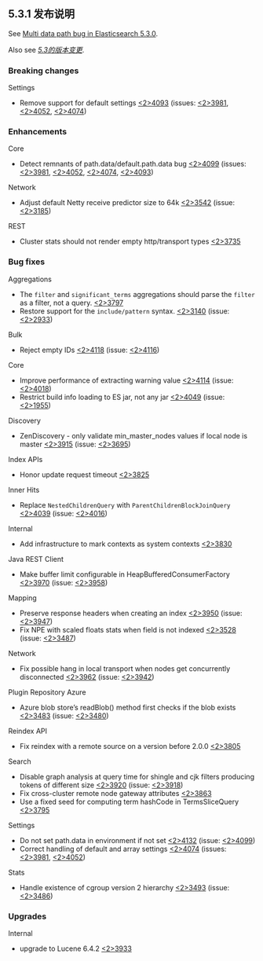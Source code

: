 ## 5.3.1 发布说明

See [Multi data path bug in Elasticsearch 5.3.0](https://www.elastic.co/blog/multi-data-path-bug-in-elasticsearch-5-3-0).

Also see [_5.3的版本变更_](breaking-changes-5.3.html).

### Breaking changes

Settings 
    

  * Remove support for default settings [<2>4093](https://github.com/elastic/elasticsearch/pull/24093) (issues: [<2>3981](https://github.com/elastic/elasticsearch/issues/23981), [<2>4052](https://github.com/elastic/elasticsearch/issues/24052), [<2>4074](https://github.com/elastic/elasticsearch/issues/24074)) 



### Enhancements

Core 
    

  * Detect remnants of path.data/default.path.data bug [<2>4099](https://github.com/elastic/elasticsearch/pull/24099) (issues: [<2>3981](https://github.com/elastic/elasticsearch/issues/23981), [<2>4052](https://github.com/elastic/elasticsearch/issues/24052), [<2>4074](https://github.com/elastic/elasticsearch/issues/24074), [<2>4093](https://github.com/elastic/elasticsearch/issues/24093)) 



Network 
    

  * Adjust default Netty receive predictor size to 64k [<2>3542](https://github.com/elastic/elasticsearch/pull/23542) (issue: [<2>3185](https://github.com/elastic/elasticsearch/issues/23185)) 



REST 
    

  * Cluster stats should not render empty http/transport types [<2>3735](https://github.com/elastic/elasticsearch/pull/23735)



### Bug fixes

Aggregations 
    

  * The `filter` and `significant_terms` aggregations should parse the `filter` as a filter, not a query. [<2>3797](https://github.com/elastic/elasticsearch/pull/23797)
  * Restore support for the `include/pattern` syntax. [<2>3140](https://github.com/elastic/elasticsearch/pull/23140) (issue: [<2>2933](https://github.com/elastic/elasticsearch/issues/22933)) 



Bulk 
    

  * Reject empty IDs [<2>4118](https://github.com/elastic/elasticsearch/pull/24118) (issue: [<2>4116](https://github.com/elastic/elasticsearch/issues/24116)) 



Core 
    

  * Improve performance of extracting warning value [<2>4114](https://github.com/elastic/elasticsearch/pull/24114) (issue: [<2>4018](https://github.com/elastic/elasticsearch/issues/24018)) 
  * Restrict build info loading to ES jar, not any jar [<2>4049](https://github.com/elastic/elasticsearch/pull/24049) (issue: [<2>1955](https://github.com/elastic/elasticsearch/issues/21955)) 



Discovery 
    

  * ZenDiscovery - only validate min_master_nodes values if local node is master [<2>3915](https://github.com/elastic/elasticsearch/pull/23915) (issue: [<2>3695](https://github.com/elastic/elasticsearch/issues/23695)) 



Index APIs 
    

  * Honor update request timeout [<2>3825](https://github.com/elastic/elasticsearch/pull/23825)



Inner Hits 
    

  * Replace `NestedChildrenQuery` with `ParentChildrenBlockJoinQuery` [<2>4039](https://github.com/elastic/elasticsearch/pull/24039) (issue: [<2>4016](https://github.com/elastic/elasticsearch/issues/24016)) 



Internal 
    

  * Add infrastructure to mark contexts as system contexts [<2>3830](https://github.com/elastic/elasticsearch/pull/23830)



Java REST Client 
    

  * Make buffer limit configurable in HeapBufferedConsumerFactory [<2>3970](https://github.com/elastic/elasticsearch/pull/23970) (issue: [<2>3958](https://github.com/elastic/elasticsearch/issues/23958)) 



Mapping 
    

  * Preserve response headers when creating an index [<2>3950](https://github.com/elastic/elasticsearch/pull/23950) (issue: [<2>3947](https://github.com/elastic/elasticsearch/issues/23947)) 
  * Fix NPE with scaled floats stats when field is not indexed [<2>3528](https://github.com/elastic/elasticsearch/pull/23528) (issue: [<2>3487](https://github.com/elastic/elasticsearch/issues/23487)) 



Network 
    

  * Fix possible hang in local transport when nodes get concurrently disconnected [<2>3962](https://github.com/elastic/elasticsearch/pull/23962) (issue: [<2>3942](https://github.com/elastic/elasticsearch/issues/23942)) 



Plugin Repository Azure 
    

  * Azure blob store’s readBlob() method first checks if the blob exists [<2>3483](https://github.com/elastic/elasticsearch/pull/23483) (issue: [<2>3480](https://github.com/elastic/elasticsearch/issues/23480)) 



Reindex API 
    

  * Fix reindex with a remote source on a version before 2.0.0 [<2>3805](https://github.com/elastic/elasticsearch/pull/23805)



Search 
    

  * Disable graph analysis at query time for shingle and cjk filters producing tokens of different size [<2>3920](https://github.com/elastic/elasticsearch/pull/23920) (issue: [<2>3918](https://github.com/elastic/elasticsearch/issues/23918)) 
  * Fix cross-cluster remote node gateway attributes [<2>3863](https://github.com/elastic/elasticsearch/pull/23863)
  * Use a fixed seed for computing term hashCode in TermsSliceQuery [<2>3795](https://github.com/elastic/elasticsearch/pull/23795)



Settings 
    

  * Do not set path.data in environment if not set [<2>4132](https://github.com/elastic/elasticsearch/pull/24132) (issue: [<2>4099](https://github.com/elastic/elasticsearch/issues/24099)) 
  * Correct handling of default and array settings [<2>4074](https://github.com/elastic/elasticsearch/pull/24074) (issues: [<2>3981](https://github.com/elastic/elasticsearch/issues/23981), [<2>4052](https://github.com/elastic/elasticsearch/issues/24052)) 



Stats 
    

  * Handle existence of cgroup version 2 hierarchy [<2>3493](https://github.com/elastic/elasticsearch/pull/23493) (issue: [<2>3486](https://github.com/elastic/elasticsearch/issues/23486)) 



### Upgrades

Internal 
    

  * upgrade to Lucene 6.4.2 [<2>3933](https://github.com/elastic/elasticsearch/pull/23933)


